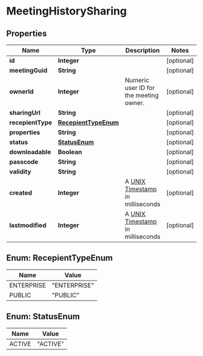
# MeetingHistorySharing

## Properties
Name | Type | Description | Notes
------------ | ------------- | ------------- | -------------
**id** | **Integer** |  |  [optional]
**meetingGuid** | **String** |  |  [optional]
**ownerId** | **Integer** | Numeric user ID for the meeting owner. |  [optional]
**sharingUrl** | **String** |  |  [optional]
**recepientType** | [**RecepientTypeEnum**](#RecepientTypeEnum) |  |  [optional]
**properties** | **String** |  |  [optional]
**status** | [**StatusEnum**](#StatusEnum) |  |  [optional]
**downloadable** | **Boolean** |  |  [optional]
**passcode** | **String** |  |  [optional]
**validity** | **String** |  |  [optional]
**created** | **Integer** | A [UNIX Timestamp](https://currentmillis.com/) in milliseconds |  [optional]
**lastmodified** | **Integer** | A [UNIX Timestamp](https://currentmillis.com/) in milliseconds |  [optional]


<a name="RecepientTypeEnum"></a>
## Enum: RecepientTypeEnum
Name | Value
---- | -----
ENTERPRISE | &quot;ENTERPRISE&quot;
PUBLIC | &quot;PUBLIC&quot;


<a name="StatusEnum"></a>
## Enum: StatusEnum
Name | Value
---- | -----
ACTIVE | &quot;ACTIVE&quot;




